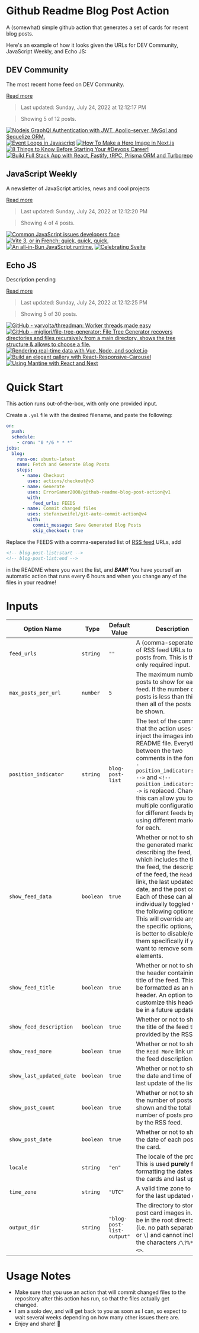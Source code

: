 # Github Readme Blog Post Action

A (somewhat) simple github action that generates a set of cards for recent blog posts.

Here's an example of how it looks given the URLs for DEV Community, JavaScript Weekly, and Echo JS:

<!-- post-list:start -->
## DEV Community

The most recent home feed on DEV Community.

[Read more](https://dev.to)
> Last updated: Sunday, July 24, 2022 at 12:12:17 PM

> Showing 5 of 12 posts.

[![Nodejs GraphQl Authentication with JWT, Apollo-server, MySql and Sequelize ORM.](https://raw.githubusercontent.com/ErrorGamer2000/github-readme-blog-post-action/main/generated_files/DEV_Community/Nodejs_GraphQl_Authentication_with_JWT__Apollo-server__MySql_and_Sequelize_ORM..svg)](https://dev.to/foxy17/nodejs-graphql-authentication-with-jwt-apollo-server-mysql-and-sequelize-orm-3af8)
[![Event Loops in Javascript](https://raw.githubusercontent.com/ErrorGamer2000/github-readme-blog-post-action/main/generated_files/DEV_Community/Event_Loops_in_Javascript.svg)](https://dev.to/shubhamtiwari909/event-loops-in-javascript-2fk)
[![How To Make a Hero Image in Next.js](https://raw.githubusercontent.com/ErrorGamer2000/github-readme-blog-post-action/main/generated_files/DEV_Community/How_To_Make_a_Hero_Image_in_Next.js.svg)](https://dev.to/perssondennis/how-to-make-a-hero-image-in-nextjs-4lpf)
[![8 Things to Know Before Starting Your #Devops Career!](https://raw.githubusercontent.com/ErrorGamer2000/github-readme-blog-post-action/main/generated_files/DEV_Community/8_Things_to_Know_Before_Starting_Your__Devops_Career!.svg)](https://dev.to/meghakadur/8-things-to-know-before-starting-your-devops-career-3fog)
[![Build Full Stack App with React, Fastify, tRPC, Prisma ORM and Turborepo](https://raw.githubusercontent.com/ErrorGamer2000/github-readme-blog-post-action/main/generated_files/DEV_Community/Build_Full_Stack_App_with_React__Fastify__tRPC__Prisma_ORM_and_Turborepo.svg)](https://dev.to/franciscomendes10866/build-full-stack-app-with-react-fastify-trpc-prisma-orm-and-turborepo-k24)


## JavaScript Weekly

A newsletter of JavaScript articles, news and cool projects

[Read more](https://javascriptweekly.com/)
> Last updated: Sunday, July 24, 2022 at 12:12:20 PM

> Showing 4 of 4 posts.

[![Common JavaScript issues developers face](https://raw.githubusercontent.com/ErrorGamer2000/github-readme-blog-post-action/main/generated_files/JavaScript_Weekly/Common_JavaScript_issues_developers_face.svg)](https://javascriptweekly.com/issues/599)
[![Vite 3, or in French: quick, quick, quick.](https://raw.githubusercontent.com/ErrorGamer2000/github-readme-blog-post-action/main/generated_files/JavaScript_Weekly/Vite_3__or_in_French__quick__quick__quick..svg)](https://javascriptweekly.com/issues/598)
[![An all-in-Bun JavaScript runtime.](https://raw.githubusercontent.com/ErrorGamer2000/github-readme-blog-post-action/main/generated_files/JavaScript_Weekly/An_all-in-Bun_JavaScript_runtime..svg)](https://javascriptweekly.com/issues/597)
[![Celebrating Svelte](https://raw.githubusercontent.com/ErrorGamer2000/github-readme-blog-post-action/main/generated_files/JavaScript_Weekly/Celebrating_Svelte.svg)](https://javascriptweekly.com/issues/596)


## Echo JS

Description pending

[Read more](
http://www.echojs.com
)
> Last updated: Sunday, July 24, 2022 at 12:12:25 PM

> Showing 5 of 30 posts.

[![GitHub - varvolta/threadman: Worker threads made easy](https://raw.githubusercontent.com/ErrorGamer2000/github-readme-blog-post-action/main/generated_files/_Echo_JS_/GitHub_-_varvolta_threadman__Worker_threads_made_easy.svg)](https://github.com/varvolta/threadman)
[![GitHub - migliori/file-tree-generator: File Tree Generator recovers directories and files recursively from a main directory, shows the tree structure & allows to choose a file.](https://raw.githubusercontent.com/ErrorGamer2000/github-readme-blog-post-action/main/generated_files/_Echo_JS_/GitHub_-_migliori_file-tree-generator__File_Tree_Generator_recovers_directories_and_files_recursively_from_a_main_directory__shows_the_tree_structure___allows_to_choose_a_file..svg)](https://github.com/migliori/file-tree-generator)
[![Rendering real-time data with Vue, Node, and socket.io](https://raw.githubusercontent.com/ErrorGamer2000/github-readme-blog-post-action/main/generated_files/_Echo_JS_/Rendering_real-time_data_with_Vue__Node__and_socket.io.svg)](https://blog.openreplay.com/rendering-real-time-data-with-vue-node-and-socket-io)
[![Build an elegant gallery with React-Responsive-Carousel](https://raw.githubusercontent.com/ErrorGamer2000/github-readme-blog-post-action/main/generated_files/_Echo_JS_/Build_an_elegant_gallery_with_React-Responsive-Carousel.svg)](https://blog.openreplay.com/build-an-elegant-gallery-with-react-responsive-carousel)
[![Using Mantine with React and Next](https://raw.githubusercontent.com/ErrorGamer2000/github-readme-blog-post-action/main/generated_files/_Echo_JS_/Using_Mantine_with_React_and_Next.svg)](https://blog.openreplay.com/using-mantine-with-react-and-next)


<!-- post-list:end -->

# Quick Start

This action runs out-of-the-box, with only one provided input.

Create a `.yml` file with the desired filename, and paste the following:

```yml
on:
  push:
  schedule:
    - cron: "0 */6 * * *"
jobs:
  blog:
    runs-on: ubuntu-latest
    name: Fetch and Generate Blog Posts
    steps:
      - name: Checkout
        uses: actions/checkout@v3
      - name: Generate
        uses: ErrorGamer2000/github-readme-blog-post-action@v1
        with:
          feed_urls: FEEDS
      - name: Commit changed files
        uses: stefanzweifel/git-auto-commit-action@v4
        with:
          commit_message: Save Generated Blog Posts
          skip_checkout: true
```

Replace the FEEDS with a comma-seperated list of [RSS feed](https://rss.com/blog/how-do-rss-feeds-work/) URLs, add

```md
<!-- blog-post-list:start -->
<!-- blog-post-list:end -->
```

in the README where you want the list, and **_BAM!_** You have yourself an automatic action that runs every 6 hours and when you change any of the files in your readme!

# Inputs

<table>
  <thead>
    <tr>
      <th>Option Name</th>
      <th>Type</th>
      <th>Default Value</th>
      <th>Description</th>
    </tr>
  </thead>
  <tbody>
    <tr>
      <td><code>feed_urls</code></td>
      <td><code>string</code></td>
      <td><code>""</code></td>
      <td>A (comma-seperated) list of RSS feed URLs to load posts from. This is the only required input.</td>
    </tr>
    <tr>
      <td><code>max_posts_per_url</code></td>
      <td><code>number</code></td>
      <td><code>5</code></td>
      <td>The maximum number of posts to show for each feed. If the number of posts is less than this, then all of the posts will be shown.</td>
    </tr>
    <tr>
      <td><code>position_indicator</code></td>
      <td><code>string</code></td>
      <td><code>blog-post-list</code></td>
      <td>The text of the comments that the action uses to inject the images into the README file. Everything between the two comments in the form <code>&lt;!-- position_indicator:start --&gt;</code> and <code>&lt;!-- position_indicator:end --&gt;</code> is replaced. Changing this can allow you to use multiple configurations for different feeds by using different markers for each.</td>
    </tr>
    <tr>
      <td><code>show_feed_data</code></td>
      <td><code>boolean</code></td>
      <td><code>true</code></td>
      <td>Whether or not to show the generated markdown describing the feed, which includes the title of the feed, the description of the feed, the <code>Read More</code> link, the last updated date, and the post count. Each of these can also be individually toggled with the following options. This will override any of the specific options, so it is better to disable/enable them specifically if you want to remove some elements.</td>
    </tr>
    <tr>
      <td><code>show_feed_title</code></td>
      <td><code>boolean</code></td>
      <td><code>true</code></td>
      <td>Whether or not to show the header containing the title of the feed. This will be formatted as an <code>h2</code> header. An option to customize this header will be in a future update.</td>
    </tr>
    <tr>
      <td><code>show_feed_description</code></td>
      <td><code>boolean</code></td>
      <td><code>true</code></td>
      <td>Whether or not to show the title of the feed that is provided by the RSS feed.</td>
    </tr>
    <tr>
      <td><code>show_read_more</code></td>
      <td><code>boolean</code></td>
      <td><code>true</code></td>
      <td>Whether or not to show the <code>Read More</code> link under the feed description.</td>
    </tr>
    <tr>
      <td><code>show_last_updated_date</code></td>
      <td><code>boolean</code></td>
      <td><code>true</code></td>
      <td>Whether or not to show the date and time of the last update of the list.</td>
    </tr>
    <tr>
      <td><code>show_post_count</code></td>
      <td><code>boolean</code></td>
      <td><code>true</code></td>
      <td>Whether or not to show the number of posts shown and the total number of posts provided by the RSS feed.</td>
    </tr>
    <tr>
      <td><code>show_post_date</code></td>
      <td><code>boolean</code></td>
      <td><code>true</code></td>
      <td>Whether or not to show the date of each post on the card.</td>
    </tr>
    <tr>
      <td><code>locale</code></td>
      <td><code>string</code></td>
      <td><code>"en"</code></td>
      <td>The locale of the project. This is used <strong>purely</strong> for formatting the dates of the cards and last update.</td>
    </tr>
    <tr>
      <td><code>time_zone</code></td>
      <td><code>string</code></td>
      <td><code>"UTC"</code></td>
      <td>A valid time zone to use for the last updated date.</td>
    </tr>
    <tr>
      <td><code>output_dir</code></td>
      <td><code>string</code></td>
      <td><code>"blog-post-list-output"</code></td>
      <td>The directory to store the post card images in. Must be in the root directory (i.e. no path separators <code>/</code> or <code>\</code>) and cannot include the characters <code>/\?%*:|"&lt;&gt;</code>.</td>
    </tr>
<!--
    <tr>
      <td><code></code></td>
      <td><cde></cde></td>
      <td><code></code></td>
      <td></td>
    </tr>
-->
  </tbody>
</table>

# Usage Notes

- Make sure that you use an action that will commit changed files to the repository after this action has run, so that the files actually get changed.
- I am a solo dev, and will get back to you as soon as I can, so expect to wait several weeks depending on how many other issues there are.
- Enjoy and share! 🤗
